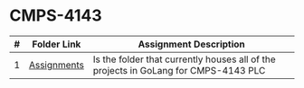 # CMPS-4143

|   #   | Folder Link | Assignment Description |
| :---: | ----------- | ---------------------- |
|   1   | [Assignments](https://github.com/ZZaner67/CMPS-4143/tree/main/Assignments)      | Is the folder that currently houses all of the projects in GoLang for CMPS-4143 PLC |
